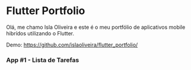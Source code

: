 # Flutter Portfolio

Olá, me chamo Isla Oliveira e este é o meu portfólio de aplicativos mobile hibrídos utilizando o Flutter.

Demo: https://github.com/islaoliveira/flutter_portfolio/

### App #1 - Lista de Tarefas
